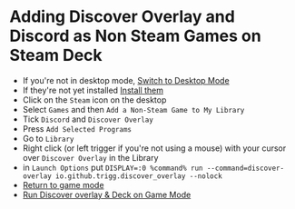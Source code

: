 # Adding Discover Overlay and Discord as Non Steam Games on Steam Deck

- If you're not in desktop mode, [Switch to Desktop Mode](deckswitchdesktop)
- If they're not yet installed [Install them](install_flathub)
- Click on the `Steam` icon on the desktop
- Select `Games` and then `Add a Non-Steam Game to My Library`
- Tick `Discord` and `Discover Overlay`
- Press `Add Selected Programs`
- Go to `Library`
- Right click (or left trigger if you're not using a mouse) with your cursor over `Discover Overlay` in the Library
- in `Launch Options` put `DISPLAY=:0 %command% run --command=discover-overlay io.github.trigg.discover_overlay --nolock`
- [Return to game mode](deckswitchgame)
- [Run Discover overlay & Deck on Game Mode](deckusage)

